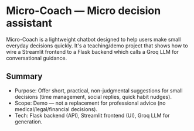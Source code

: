 # Micro-Coach — Micro decision assistant

Micro-Coach is a lightweight chatbot designed to help users make small everyday decisions quickly. It's a teaching/demo project that shows how to wire a Streamlit frontend to a Flask backend which calls a Groq LLM for conversational guidance.

## Summary

- Purpose: Offer short, practical, non-judgmental suggestions for small decisions (time management, social replies, quick habit nudges).
- Scope: Demo — not a replacement for professional advice (no medical/legal/financial decisions).
- Tech: Flask backend (API), Streamlit frontend (UI), Groq LLM for generation.
